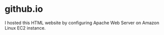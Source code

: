 # github.io
I hosted this HTML website by configuring Apache Web Server on Amazon Linux EC2 instance.

